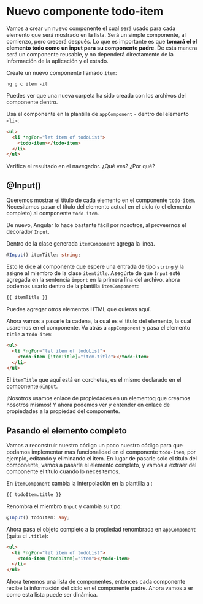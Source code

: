 # Nuevo componente todo-item

Vamos a crear un nuevo componente el cual será usado para cada elemento que será mostrado en la lista. Será un simple componente, al comienzo, pero crecerá después. Lo que es importante es que **tomará el el elemento todo como un input para su componente padre**. De esta manera será un componente reusable, y no dependerá directamente de la información de la aplicación y el estado.

Create un nuevo componente llamado `item`:

```
ng g c item -it
```

Puedes ver que una nueva carpeta ha sido creada con los archivos del componente dentro.

Usa el componente en la plantilla de `appComponent` - dentro del elemento `<li>`:

```html
<ul>
  <li *ngFor="let item of todoList">
    <todo-item></todo-item>
  </li>
</ul>
```

Verifica el resultado en el navegador. ¿Qué ves? ¿Por qué?

## @Input()

Queremos mostrar el título de cada elemento en el componente `todo-item`. Necesitamos pasar el título del elemento actual en el ciclo (o el elemento completo) al componente `todo-item`.

De nuevo, Angular lo hace bastante fácil por nosotros, al proveernos el decorador `Input`.

Dentro de la clase generada `itemComponent` agrega la línea.

```ts
@Input() itemTitle: string;
```

Esto le dice al componente que espere una entrada de tipo `string` y la asigne al miembro de la clase `itemtitle`. Asegúrte de que `Input` esté agregada en la sentencia `import` en la primera lína del archivo. ahora podemos usarlo dentro de la plantilla `itemComponent`:

```html
{{ itemTitle }}
```

Puedes agregar otros elementos HTML que quieras aquí.

Ahora vamos a pasarle la cadena, la cual es el título del elemento, la cual usaremos en el componente. Va atrás a `appComponent` y pasa el elemento `title` a `todo-item`:

```html
<ul>
  <li *ngFor="let item of todoList">
    <todo-item [itemTitle]="item.title"></todo-item>
  </li>
</ul>
```

El `itemTitle` que aquí está en corchetes, es el mismo declarado en el componente `@Input`.

¡Nosotros usamos enlace de propiedades en un elementoq que creamos nosotros mismos! Y ahora podemos ver y entender en enlace de propiedades a la propiedad del componente.

## Pasando el elemento completo

Vamos a reconstruir nuestro código un poco nuestro código para que podamos implementar mas funcionalidad en el componente `todo-item`, por ejemplo, editando y eliminando el item. En lugar de pasarle solo el título del componente, vamos a pasarle el elemento completo, y vamos a extraer del componente el título cuando lo necesitemos.

En `itemComponent` cambia la interpolación en la plantilla a :

```html
{{ todoItem.title }}
```

Renombra el miembro `Input` y cambia su tipo:

```ts
@Input() todoItem: any;
```

Ahora pasa el objeto completo a la propiedad renombrada en `appComponent` (quita el `.title`):

```html
<ul>
  <li *ngFor="let item of todoList">
    <todo-item [todoItem]="item"></todo-item>
  </li>
</ul>
```

Ahora tenemos una lista de componentes, entonces cada componente recibe la información del ciclo en el componente padre. Ahora vamos a er como esta lista puede ser dinámica.
